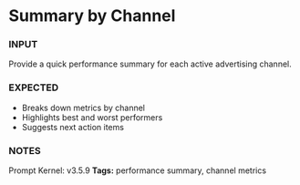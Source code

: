 # Summary by Channel
<!-- markdownlint-disable MD001 -->

### INPUT
Provide a quick performance summary for each active advertising channel.

### EXPECTED
- Breaks down metrics by channel
- Highlights best and worst performers
- Suggests next action items

### NOTES
Prompt Kernel: v3.5.9
**Tags:** performance summary, channel metrics
